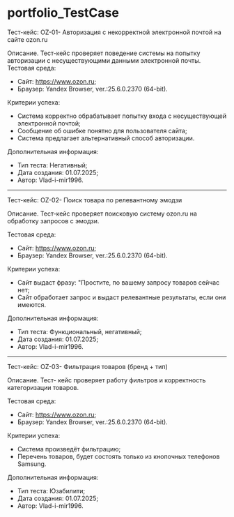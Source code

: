 # portfolio_TestCase

Тест-кейс: OZ-01- Авторизация с некорректной электронной почтой на сайте ozon.ru

Описание.
Тест-кейс проверяет поведение системы на попытку авторизации с несуществующими данными электронной почты.
Тестовая среда:
- Сайт: https://www.оzоn.ru;
- Браузер: Yandex Browser, ver.:25.6.0.2370 (64-bit).

 Критерии успеха:
- Система корректно обрабатывает попытку входа с несуществующей электронной почтой;
- Сообщение об ошибке понятно для пользователя сайта;
- Система предлагает альтернативный способ авторизации.

Дополнительная информация:
- Тип теста: Негативный;
- Дата создания: 01.07.2025;
- Автор: Vlad-i-mir1996.

----------------------------------------------------

Тест-кейс: OZ-02- Поиск товара по релевантному эмодзи

Описание.
Тест-кейс проверяет поисковую систему оzon.ru на обработку запросов с эмодзи.

Тестовая среда:
- Сайт: https://www.оzоn.ru;
- Браузер: Yandex Browser, ver.:25.6.0.2370 (64-bit).

Критерии успеха:
- Сайт выдаст фразу: "Простите, по вашему запросу товаров сейчас нет;
- Сайт обработает запрос и выдаст релевантные результаты, если они имеются.

Дополнительная информация:
- Тип теста: Функциональный, негативный;
- Дата создания: 01.07.2025;
- Автор: Vlad-i-mir1996.

--------------------------------------------------

Тест-кейс: OZ-03- Фильтрация товаров (бренд + тип) 

Описание.
Тест- кейс проверяет работу фильтров и корректность категоризации товаров.    

Тестовая среда:
- Сайт: https://www.оzоn.ru;
- Браузер: Yandex Browser, ver.:25.6.0.2370 (64-bit).


Критерии успеха: 
- Система произведёт фильтрацию;
- Перечень товаров, будет состоять только из кнопочных телефонов Samsung.  

Дополнительная информация:
- Тип теста: Юзабилити;
- Дата создания: 01.07.2025;
- Автор: Vlad-i-mir1996.

